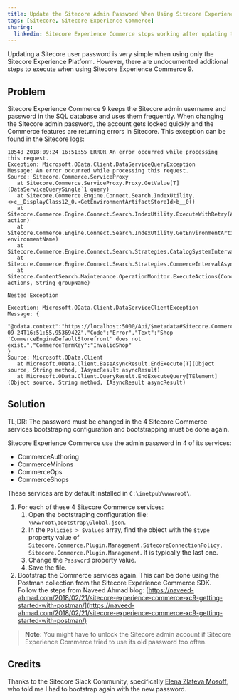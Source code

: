 ```yaml
---
title: Update the Sitecore Admin Password When Using Sitecore Experience Commerce 9
tags: [Sitecore, Sitecore Experience Commerce]
sharing:
  linkedin: Sitecore Experience Commerce stops working after updating the Sitecore admin password. See how to fix the issue.
---
```


Updating a Sitecore user password is very simple when using only the Sitecore Experience Platform. However, there are undocumented additional steps to execute when using Sitecore Experience Commerce 9.

<!-- more -->

## Problem

Sitecore Experience Commerce 9 keeps the Sitecore admin username and password in the SQL database and uses them frequently. When changing the Sitecore admin password, the account gets locked quickly and the Commerce features are returning errors in Sitecore. This exception can be found in the Sitecore logs:

```
10548 2018:09:24 16:51:55 ERROR An error occurred while processing this request.
Exception: Microsoft.OData.Client.DataServiceQueryException
Message: An error occurred while processing this request.
Source: Sitecore.Commerce.ServiceProxy
   at Sitecore.Commerce.ServiceProxy.Proxy.GetValue[T](DataServiceQuerySingle`1 query)
   at Sitecore.Commerce.Engine.Connect.Search.IndexUtility.<>c__DisplayClass12_0.<GetEnvironmentArtifactStoreId>b__0()
   at Sitecore.Commerce.Engine.Connect.Search.IndexUtility.ExecuteWithRetry(Action action)
   at Sitecore.Commerce.Engine.Connect.Search.IndexUtility.GetEnvironmentArtifactStoreId(String environmentName)
   at Sitecore.Commerce.Engine.Connect.Search.Strategies.CatalogSystemIntervalAsynchronousStrategyBase`1.IndexDeletedItems()
   at Sitecore.Commerce.Engine.Connect.Search.Strategies.CommerceIntervalAsynchronousStrategy.Run()
   at Sitecore.ContentSearch.Maintenance.OperationMonitor.ExecuteActions(ConcurrentQueue`1 actions, String groupName)

Nested Exception

Exception: Microsoft.OData.Client.DataServiceClientException
Message: {
  "@odata.context":"https://localhost:5000/Api/$metadata#Sitecore.Commerce.Core.CommandMessage","MessageDate":"2018-09-24T16:51:55.9536942Z","Code":"Error","Text":"Shop 'CommerceEngineDefaultStorefront' does not exist.","CommerceTermKey":"InvalidShop"
}
Source: Microsoft.OData.Client
   at Microsoft.OData.Client.BaseAsyncResult.EndExecute[T](Object source, String method, IAsyncResult asyncResult)
   at Microsoft.OData.Client.QueryResult.EndExecuteQuery[TElement](Object source, String method, IAsyncResult asyncResult)
```

## Solution

TL;DR: The password must be changed in the 4 Sitecore Commerce services bootstraping configuration and bootstrapping must be done again.

Sitecore Experience Commerce use the admin password in 4 of its services:
* CommerceAuthoring
* CommerceMinions
* CommerceOps
* CommerceShops

These services are by default installed in `C:\inetpub\wwwroot\`.

1. For each of these 4 Sitecore Commerce services:
    1. Open the bootstraping configuration file: `\wwwroot\bootstrap\Global.json`.
    2. In the `Policies > $values` array, find the object with the `$type` property value of `Sitecore.Commerce.Plugin.Management.SitecoreConnectionPolicy, Sitecore.Commerce.Plugin.Management`. It is typically the last one.
    3. Change the `Password` property value.
    4. Save the file.
2. Bootstrap the Commerce services again. This can be done using the Postman collection from the Sitecore Experience Commerce SDK. Follow the steps from Naveed Ahmad blog: [https://naveed-ahmad.com/2018/02/21/sitecore-experience-commerce-xc9-getting-started-with-postman/](https://naveed-ahmad.com/2018/02/21/sitecore-experience-commerce-xc9-getting-started-with-postman/)

> **Note:** You might have to unlock the Sitecore admin account if Sitecore Experience Commerce tried to use its old password too often.

## Credits

Thanks to the Sitecore Slack Community, specifically [Elena Zlateva Mosoff](https://twitter.com/ezlateva), who told me I had to bootstrap again with the new password.